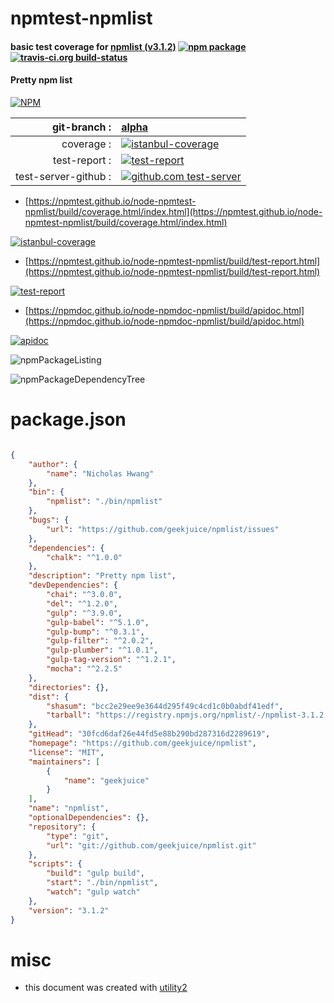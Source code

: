 # npmtest-npmlist

#### basic test coverage for  [npmlist (v3.1.2)](https://github.com/geekjuice/npmlist)  [![npm package](https://img.shields.io/npm/v/npmtest-npmlist.svg?style=flat-square)](https://www.npmjs.org/package/npmtest-npmlist) [![travis-ci.org build-status](https://api.travis-ci.org/npmtest/node-npmtest-npmlist.svg)](https://travis-ci.org/npmtest/node-npmtest-npmlist)

#### Pretty npm list

[![NPM](https://nodei.co/npm/npmlist.png?downloads=true&downloadRank=true&stars=true)](https://www.npmjs.com/package/npmlist)

| git-branch : | [alpha](https://github.com/npmtest/node-npmtest-npmlist/tree/alpha)|
|--:|:--|
| coverage : | [![istanbul-coverage](https://npmtest.github.io/node-npmtest-npmlist/build/coverage.badge.svg)](https://npmtest.github.io/node-npmtest-npmlist/build/coverage.html/index.html)|
| test-report : | [![test-report](https://npmtest.github.io/node-npmtest-npmlist/build/test-report.badge.svg)](https://npmtest.github.io/node-npmtest-npmlist/build/test-report.html)|
| test-server-github : | [![github.com test-server](https://npmtest.github.io/node-npmtest-npmlist/GitHub-Mark-32px.png)](https://npmtest.github.io/node-npmtest-npmlist/build/app/index.html) | | build-artifacts : | [![build-artifacts](https://npmtest.github.io/node-npmtest-npmlist/glyphicons_144_folder_open.png)](https://github.com/npmtest/node-npmtest-npmlist/tree/gh-pages/build)|

- [https://npmtest.github.io/node-npmtest-npmlist/build/coverage.html/index.html](https://npmtest.github.io/node-npmtest-npmlist/build/coverage.html/index.html)

[![istanbul-coverage](https://npmtest.github.io/node-npmtest-npmlist/build/screenCapture.buildCi.browser.%252Ftmp%252Fbuild%252Fcoverage.lib.html.png)](https://npmtest.github.io/node-npmtest-npmlist/build/coverage.html/index.html)

- [https://npmtest.github.io/node-npmtest-npmlist/build/test-report.html](https://npmtest.github.io/node-npmtest-npmlist/build/test-report.html)

[![test-report](https://npmtest.github.io/node-npmtest-npmlist/build/screenCapture.buildCi.browser.%252Ftmp%252Fbuild%252Ftest-report.html.png)](https://npmtest.github.io/node-npmtest-npmlist/build/test-report.html)

- [https://npmdoc.github.io/node-npmdoc-npmlist/build/apidoc.html](https://npmdoc.github.io/node-npmdoc-npmlist/build/apidoc.html)

[![apidoc](https://npmdoc.github.io/node-npmdoc-npmlist/build/screenCapture.buildCi.browser.%252Ftmp%252Fbuild%252Fapidoc.html.png)](https://npmdoc.github.io/node-npmdoc-npmlist/build/apidoc.html)

![npmPackageListing](https://npmtest.github.io/node-npmtest-npmlist/build/screenCapture.npmPackageListing.svg)

![npmPackageDependencyTree](https://npmtest.github.io/node-npmtest-npmlist/build/screenCapture.npmPackageDependencyTree.svg)



# package.json

```json

{
    "author": {
        "name": "Nicholas Hwang"
    },
    "bin": {
        "npmlist": "./bin/npmlist"
    },
    "bugs": {
        "url": "https://github.com/geekjuice/npmlist/issues"
    },
    "dependencies": {
        "chalk": "^1.0.0"
    },
    "description": "Pretty npm list",
    "devDependencies": {
        "chai": "^3.0.0",
        "del": "^1.2.0",
        "gulp": "^3.9.0",
        "gulp-babel": "^5.1.0",
        "gulp-bump": "^0.3.1",
        "gulp-filter": "^2.0.2",
        "gulp-plumber": "^1.0.1",
        "gulp-tag-version": "^1.2.1",
        "mocha": "^2.2.5"
    },
    "directories": {},
    "dist": {
        "shasum": "bcc2e29ee9e3644d295f49c4cd1c0b0abdf41edf",
        "tarball": "https://registry.npmjs.org/npmlist/-/npmlist-3.1.2.tgz"
    },
    "gitHead": "30fcd6daf26e44fd5e88b290bd287316d2289619",
    "homepage": "https://github.com/geekjuice/npmlist",
    "license": "MIT",
    "maintainers": [
        {
            "name": "geekjuice"
        }
    ],
    "name": "npmlist",
    "optionalDependencies": {},
    "repository": {
        "type": "git",
        "url": "git://github.com/geekjuice/npmlist.git"
    },
    "scripts": {
        "build": "gulp build",
        "start": "./bin/npmlist",
        "watch": "gulp watch"
    },
    "version": "3.1.2"
}
```



# misc
- this document was created with [utility2](https://github.com/kaizhu256/node-utility2)
